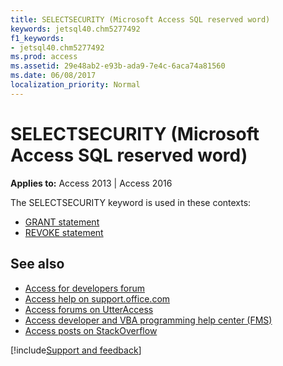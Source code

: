 ```yaml
---
title: SELECTSECURITY (Microsoft Access SQL reserved word)
keywords: jetsql40.chm5277492
f1_keywords:
- jetsql40.chm5277492
ms.prod: access
ms.assetid: 29e48ab2-e93b-ada9-7e4c-6aca74a81560
ms.date: 06/08/2017
localization_priority: Normal
---
```



# SELECTSECURITY (Microsoft Access SQL reserved word)

**Applies to:** Access 2013 | Access 2016

The SELECTSECURITY keyword is used in these contexts:

- [GRANT statement](https://msdn.microsoft.com/library/50AE97AE-D5BE-57E5-D9DA-F3FC42F01D83%28Office.15%29.aspx)
- [REVOKE statement](https://msdn.microsoft.com/library/69399FD6-C4E8-F2E2-E5F4-48AE779323F5%28Office.15%29.aspx)


## See also

- [Access for developers forum](https://social.msdn.microsoft.com/Forums/office/home?forum=accessdev)
- [Access help on support.office.com](https://support.office.com/search/results?query=Access)
- [Access forums on UtterAccess](https://www.utteraccess.com/forum/index.php?act=idx)
- [Access developer and VBA programming help center (FMS)](https://www.fmsinc.com/MicrosoftAccess/developer/)
- [Access posts on StackOverflow](https://stackoverflow.com/questions/tagged/ms-access)

[!include[Support and feedback](~/includes/feedback-boilerplate.md)]